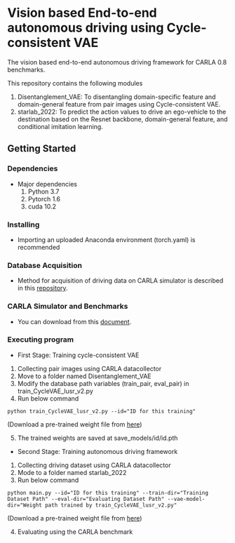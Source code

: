 # Vision based End-to-end autonomous driving using Cycle-consistent VAE
The vision based end-to-end autonomous driving framework for CARLA 0.8 benchmarks.

This repository contains the following modules
 1. Disentanglement_VAE: To disentangling domain-specific feature and domain-general feature from pair images using Cycle-consistent VAE.
 2. starlab_2022: To predict the action values to drive an ego-vehicle to the destination based on the Resnet backbone, 
                                  domain-general feature, and conditional imitation learning.


## Getting Started

### Dependencies
* Major dependencies
  1. Python 3.7
  2. Pytorch 1.6
  3. cuda 10.2
 
### Installing
* Importing an uploaded Anaconda environment (torch.yaml) is recommended

### Database Acquisition
* Method for acquisition of driving data on CARLA simulator is described in this [repository](https://github.com/carla-simulator/data-collector).

### CARLA Simulator and Benchmarks
* You can download from this [document](https://carla.org/2018/04/23/release-0.8.2/).

### Executing program
* First Stage: Training cycle-consistent VAE 
 1. Collecting pair images using CARLA datacollector
 2. Move to a folder named Disentanglement_VAE
 3. Modify the database path variables (train_pair, eval_pair) in train_CycleVAE_lusr_v2.py 
 4. Run below command
```
python train_CycleVAE_lusr_v2.py --id="ID for this training"
```
  (Download a pre-trained weight file from [here](https://drive.google.com/file/d/1RtiwGAgRMl5Lpd5fyAA7cQbODWOIBqD6/view?usp=sharing))
 
 5. The trained weights are saved at save_models/id/id.pth
 

* Second Stage: Training autonomous driving framework
 1. Collecting driving dataset using CARLA datacollector
 2. Mode to  a folder named starlab_2022
 3. Run below command
```
python main.py --id="ID for this training" --train-dir="Training Dataset Path" --eval-dir="Evaluating Dataset Path" --vae-model-dir="Weight path trained by train_CycleVAE_lusr_v2.py"
```
  (Download a pre-trained weight file from [here](https://drive.google.com/file/d/1yHsSwZA1gGw0iHow4aDhrt3bTaExgfzN/view?usp=sharing))
 
4. Evaluating using the CARLA benchmark
